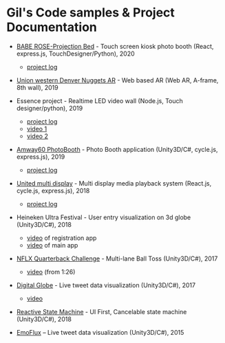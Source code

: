 # Gil's Code samples & Project Documentation

* [BABE ROSE-Projection Bed](BABEROSE/) - Touch screen kiosk photo booth (React, express.js, TouchDesigner/Python), 2020
    * [project log](https://drive.google.com/open?id=1UpzV4eSG3WeJ0lvu2N6QV35moPl6eFwikoFQZV6edZg)
    
* [Union western Denver Nuggets AR](nugget-ar/) - Web based AR (Web AR, A-frame, 8th wall), 2019

* Essence project - Realtime LED video wall (Node.js, Touch designer/python), 2019

    * [project log](https://drive.google.com/open?id=1dsEI2v1vZrTXvmbCBxExUh23aZrkQo7WdQchOv7N3ck)
    * [video 1](https://drive.google.com/open?id=11MumIRb6HgVxupz3T0e6cssCEh3I7u_q)
    * [video 2](https://drive.google.com/open?id=1oavkfJSVN0g8lPlVbC-tNSsl7w_IpUyN)

* [Amway60 PhotoBooth](amway/) - Photo Booth application (Unity3D/C#, cycle.js, express.js), 2019
    * [project log](https://drive.google.com/open?id=1_FNLEkTlt3Qpxq4VonpHcFzoK1tS_w1LoUaZiastDMk)

* [United multi display](united/) - Multi display media playback system (React.js, cycle.js, express.js), 2018
    
    * [project log](https://drive.google.com/open?id=1RMOwY5s3ULXyCe8iuEjn6LlHoBPlGxM3L5q5pxPObfI)

* Heineken Ultra Festival - User entry visualization on 3d globe (Unity3D/C#), 2018

    * [video](https://drive.google.com/file/d/1_lOQdqi0DFiU484zocknd3g7_Bb_1q0z/view) of registration app
    * [video](https://drive.google.com/file/d/1Y4Jm9JhzeiH7oPcrZJmUEdBHkizNMnC2/view) of main app  

* [NFLX Quarterback Challenge](https://github.com/sendtogil/qb_challenge) - Multi-lane Ball Toss (Unity3D/C#), 2017

    * [video](https://drive.google.com/file/d/1S7QU8KGrZdbWbVP9blg0eZ18B8zLH9Gi/view) (from 1:26)

* [Digital Globe](https://github.com/sendtogil/M1_data_globe) - Live tweet data visualization (Unity3D/C#), 2017
    
    * [video](https://vimeo.com/179332299)

* [Reactive State Machine](https://github.com/sendtogil/RxStateMachine/tree/master/Old) - UI First, Cancelable state machine (Unity3D/C#), 2018

* [EmoFlux](https://github.com/sendtogil/EmoFlux_Processing) – Live tweet data visualization (Unity3D/C#), 2015